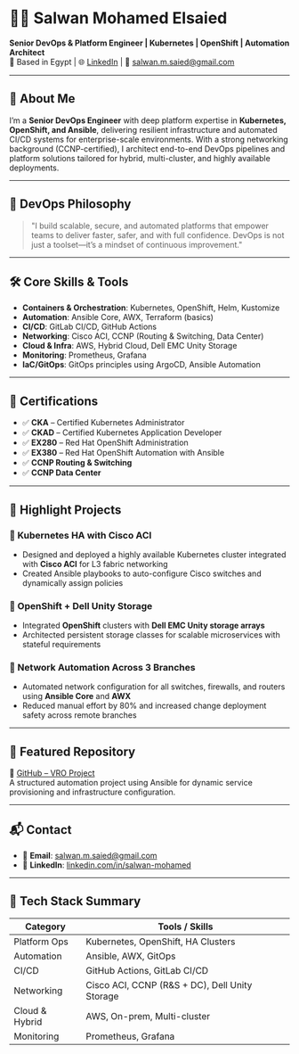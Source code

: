 # 👨‍💻 Salwan Mohamed Elsaied

**Senior DevOps & Platform Engineer | Kubernetes | OpenShift | Automation Architect**  
📍 Based in Egypt | 🌐 [LinkedIn](https://www.linkedin.com/in/salwan-mohamed) | 📧 salwan.m.saied@gmail.com

---

## 🔹 About Me

I’m a **Senior DevOps Engineer** with deep platform expertise in **Kubernetes, OpenShift, and Ansible**, delivering resilient infrastructure and automated CI/CD systems for enterprise-scale environments. With a strong networking background (CCNP-certified), I architect end-to-end DevOps pipelines and platform solutions tailored for hybrid, multi-cluster, and highly available deployments.

---

## 🧠 DevOps Philosophy

> "I build scalable, secure, and automated platforms that empower teams to deliver faster, safer, and with full confidence. DevOps is not just a toolset—it’s a mindset of continuous improvement."

---

## 🛠️ Core Skills & Tools

- **Containers & Orchestration**: Kubernetes, OpenShift, Helm, Kustomize  
- **Automation**: Ansible Core, AWX, Terraform (basics)  
- **CI/CD**: GitLab CI/CD, GitHub Actions  
- **Networking**: Cisco ACI, CCNP (Routing & Switching, Data Center)  
- **Cloud & Infra**: AWS, Hybrid Cloud, Dell EMC Unity Storage  
- **Monitoring**: Prometheus, Grafana  
- **IaC/GitOps**: GitOps principles using ArgoCD, Ansible Automation

---

## 🧩 Certifications

- ✅ **CKA** – Certified Kubernetes Administrator  
- ✅ **CKAD** – Certified Kubernetes Application Developer  
- ✅ **EX280** – Red Hat OpenShift Administration  
- ✅ **EX380** – Red Hat OpenShift Automation with Ansible  
- ✅ **CCNP Routing & Switching**  
- ✅ **CCNP Data Center**

---

## 🚀 Highlight Projects

### 🔸 Kubernetes HA with Cisco ACI  
- Designed and deployed a highly available Kubernetes cluster integrated with **Cisco ACI** for L3 fabric networking  
- Created Ansible playbooks to auto-configure Cisco switches and dynamically assign policies  

### 🔸 OpenShift + Dell Unity Storage  
- Integrated **OpenShift** clusters with **Dell EMC Unity storage arrays**  
- Architected persistent storage classes for scalable microservices with stateful requirements  

### 🔸 Network Automation Across 3 Branches  
- Automated network configuration for all switches, firewalls, and routers using **Ansible Core** and **AWX**  
- Reduced manual effort by 80% and increased change deployment safety across remote branches  

---

## 📂 Featured Repository

🔗 [GitHub – VRO Project](https://github.com/Salwan-Mohamed/vroproject)  
A structured automation project using Ansible for dynamic service provisioning and infrastructure configuration.

---

## 📬 Contact

- 📧 **Email**: salwan.m.saied@gmail.com  
- 🔗 **LinkedIn**: [linkedin.com/in/salwan-mohamed](https://www.linkedin.com/in/salwan-mohamed)

---

## 🧱 Tech Stack Summary

| Category         | Tools / Skills                                 |
|------------------|-------------------------------------------------|
| Platform Ops     | Kubernetes, OpenShift, HA Clusters              |
| Automation       | Ansible, AWX, GitOps                            |
| CI/CD            | GitHub Actions, GitLab CI/CD                    |
| Networking       | Cisco ACI, CCNP (R&S + DC), Dell Unity Storage |
| Cloud & Hybrid   | AWS, On-prem, Multi-cluster                     |
| Monitoring       | Prometheus, Grafana                             |
